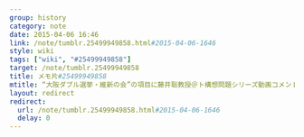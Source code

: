 ```yaml
---
group: history
category: note
date: 2015-04-06 16:46
link: /note/tumblr.25499949858.html#2015-04-06-1646
style: wiki
tags: ["wiki", "#25499949858"]
target: /note/tumblr.25499949858
title: メモ片#25499949858
mtitle: “大阪ダブル選挙・維新の会”の項目に藤井聡教授＠ト構想問題シリーズ動画コメントへのリンク追加
layout: redirect
redirect:
  url: /note/tumblr.25499949858.html#2015-04-06-1646
  delay: 0
---
```

